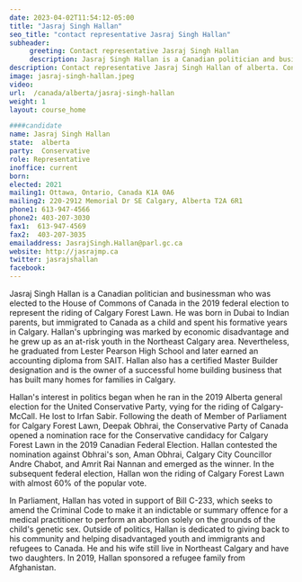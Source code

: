 ```yaml
---
date: 2023-04-02T11:54:12-05:00
title: "Jasraj Singh Hallan"
seo_title: "contact representative Jasraj Singh Hallan"
subheader:
     greeting: Contact representative Jasraj Singh Hallan
     description: Jasraj Singh Hallan is a Canadian politician and businessman who was elected to the House of Commons of Canada in the 2019 federal election to represent the riding of Calgary Forest Lawn. 
description: Contact representative Jasraj Singh Hallan of alberta. Contact information for Jasraj Singh Hallan includes email address, phone number, and mailing address.
image: jasraj-singh-hallan.jpeg
video:
url:  /canada/alberta/jasraj-singh-hallan
weight: 1
layout: course_home

####candidate
name: Jasraj Singh Hallan
state:	alberta
party:	Conservative
role: Representative
inoffice: current
born: 
elected: 2021
mailing1: Ottawa, Ontario, Canada K1A 0A6
mailing2: 220-2912 Memorial Dr SE Calgary, Alberta T2A 6R1
phone1:	613-947-4566
phone2: 403-207-3030
fax1:  613-947-4569
fax2:  403-207-3035
emailaddress: JasrajSingh.Hallan@parl.gc.ca
website: http://jasrajmp.ca
twitter: jasrajshallan
facebook:
---
```


Jasraj Singh Hallan is a Canadian politician and businessman who was elected to the House of Commons of Canada in the 2019 federal election to represent the riding of Calgary Forest Lawn. He was born in Dubai to Indian parents, but immigrated to Canada as a child and spent his formative years in Calgary. Hallan's upbringing was marked by economic disadvantage and he grew up as an at-risk youth in the Northeast Calgary area. Nevertheless, he graduated from Lester Pearson High School and later earned an accounting diploma from SAIT. Hallan also has a certified Master Builder designation and is the owner of a successful home building business that has built many homes for families in Calgary.

Hallan's interest in politics began when he ran in the 2019 Alberta general election for the United Conservative Party, vying for the riding of Calgary-McCall. He lost to Irfan Sabir. Following the death of Member of Parliament for Calgary Forest Lawn, Deepak Obhrai, the Conservative Party of Canada opened a nomination race for the Conservative candidacy for Calgary Forest Lawn in the 2019 Canadian Federal Election. Hallan contested the nomination against Obhrai's son, Aman Obhrai, Calgary City Councillor Andre Chabot, and Amrit Rai Nannan and emerged as the winner. In the subsequent federal election, Hallan won the riding of Calgary Forest Lawn with almost 60% of the popular vote.

In Parliament, Hallan has voted in support of Bill C-233, which seeks to amend the Criminal Code to make it an indictable or summary offence for a medical practitioner to perform an abortion solely on the grounds of the child's genetic sex. Outside of politics, Hallan is dedicated to giving back to his community and helping disadvantaged youth and immigrants and refugees to Canada. He and his wife still live in Northeast Calgary and have two daughters. In 2019, Hallan sponsored a refugee family from Afghanistan.
